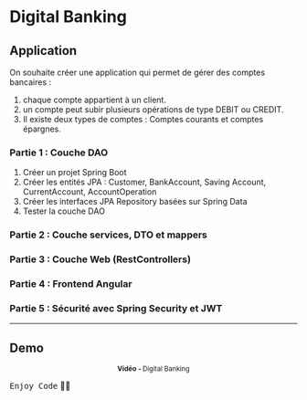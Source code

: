 # Digital Banking

## Application
On souhaite créer une application qui permet de gérer des comptes bancaires : <br>
1) chaque compte appartient à un client. <br>
2) un compte peut subir plusieurs opérations de type DEBIT ou CREDIT. <br>
3) Il existe deux types de comptes : Comptes courants et comptes épargnes. <br>

### Partie 1 : Couche DAO 
1. Créer un projet Spring Boot
2. Créer les entités JPA : Customer, BankAccount, Saving Account, CurrentAccount, AccountOperation
3. Créer les interfaces JPA Repository basées sur Spring Data
4. Tester la couche DAO
### Partie 2 : Couche services, DTO et mappers
### Partie 3 : Couche Web (RestControllers)
### Partie 4 : Frontend Angular
### Partie 5 : Sécurité avec Spring Security et JWT
***

## Demo

<div align="center">
       <p>
       <sup>  <strong>Vidéo - </strong>Digital Banking</sup>
       </p>
</div>

<kbd>Enjoy Code</kbd> 👨‍💻
